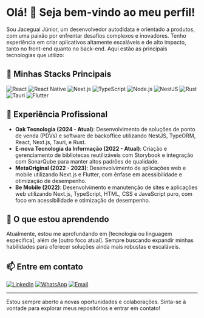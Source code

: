# Olá! 👋 Seja bem-vindo ao meu perfil!

Sou Jaceguai Júnior, um desenvolvedor autodidata e orientado a produtos, com uma paixão por enfrentar desafios complexos e inovadores. Tenho experiência em criar aplicativos altamente escaláveis e de alto impacto, tanto no front-end quanto no back-end. Aqui estão as principais tecnologias que utilizo:

## 🚀 Minhas Stacks Principais

![React](https://img.shields.io/badge/React-20232A?style=for-the-badge&logo=react&logoColor=61DAFB)
![React Native](https://img.shields.io/badge/React_Native-20232A?style=for-the-badge&logo=react&logoColor=61DAFB)
![Next.js](https://img.shields.io/badge/Next.js-000000?style=for-the-badge&logo=nextdotjs&logoColor=white)
![TypeScript](https://img.shields.io/badge/TypeScript-007ACC?style=for-the-badge&logo=typescript&logoColor=white)
![Node.js](https://img.shields.io/badge/Node.js-43853D?style=for-the-badge&logo=node-dot-js&logoColor=white)
![NestJS](https://img.shields.io/badge/NestJS-E0234E?style=for-the-badge&logo=nestjs&logoColor=white)
![Rust](https://img.shields.io/badge/Rust-000000?style=for-the-badge&logo=rust&logoColor=white)
![Tauri](https://img.shields.io/badge/Tauri-FFC131?style=for-the-badge&logo=tauri&logoColor=white)
![Flutter](https://img.shields.io/badge/Flutter-02569B?style=for-the-badge&logo=flutter&logoColor=white)

## 💼 Experiência Profissional

- **Oak Tecnologia (2024 - Atual)**: Desenvolvimento de soluções de ponto de venda (PDVs) e software de backoffice utilizando NestJS, TypeORM, React, Next.js, Tauri, e Rust.
- **E-nova Tecnologia da Informação (2022 - Atual)**: Criação e gerenciamento de bibliotecas reutilizáveis com Storybook e integração com SonarQube para manter altos padrões de qualidade.
- **MetaOriginal (2022 - 2023)**: Desenvolvimento de aplicações web e mobile utilizando Next.js e Flutter, com ênfase em acessibilidade e otimização de desempenho.
- **Be Mobile (2022)**: Desenvolvimento e manutenção de sites e aplicações web utilizando Next.js, TypeScript, HTML, CSS e JavaScript puro, com foco em acessibilidade e otimização de desempenho.

## 🌱 O que estou aprendendo

Atualmente, estou me aprofundando em [tecnologia ou linguagem específica], além de [outro foco atual]. Sempre buscando expandir minhas habilidades para oferecer soluções ainda mais robustas e escaláveis.

## 📫 Entre em contato

[![LinkedIn](https://img.shields.io/badge/LinkedIn-0077B5?style=for-the-badge&logo=linkedin&logoColor=white)](https://www.linkedin.com/in/jaceguai-junior/)
[![WhatsApp](https://img.shields.io/badge/WhatsApp-25D366?style=for-the-badge&logo=whatsapp&logoColor=white)](https://wa.me/5583999102582)
[![Email](https://img.shields.io/badge/Email-D14836?style=for-the-badge&logo=gmail&logoColor=white)](mailto:jaceguaijunnior80@gmail.com)

---

Estou sempre aberto a novas oportunidades e colaborações. Sinta-se à vontade para explorar meus repositórios e entrar em contato!

